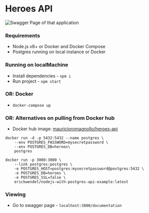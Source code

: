 # Heroes API

<img
    src="https://i.imgur.com/jUeBAiH.png"
    alt="Swagger Page of that application"
    title="Swagger Page of that application" />

### Requirements

* Node.js v8+ or Docker and Docker Compose
* Postgres running on local instance or Docker

### Running on localMachine

* Install dependencies - `npm i`
* Run project - `npm start`

### OR: Docker

* `docker-compose up`

### OR: Alternatives on pulling from Docker hub

* Docker hub image: [mauricioromagnollo/heroes-api](https://hub.docker.com/r/mauricioromagnollo/heroes-api/)

```shell
docker run -d -p 5432:5432 --name postgres \
    --env POSTGRES_PASSWORD=mysecretpassword \
    --env POSTGRES_DB=heroes\
    postgres
```

```shell
docker run -p 3000:3000 \
    --link postgres:postgres \
    -e POSTGRES_HOST=postgres:mysecretpassword@postgres:5432 \
    -e POSTGRES_DB=heroes \
    -e POSTGRES_SSL=false \
    erickwendel/nodejs-with-postgres-api-example:latest
```

### Viewing

* Go to swagger page - `localhost:3000/documentation`
